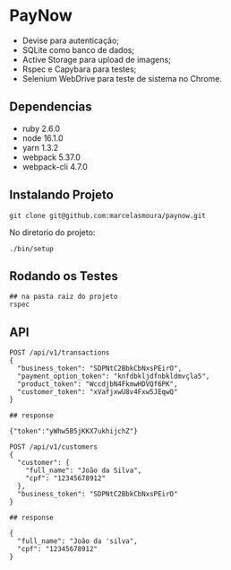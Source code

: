 # PayNow

- Devise para autenticação;
- SQLite como banco de dados;
- Active Storage para upload de imagens;
- Rspec e Capybara para testes;
- Selenium WebDrive para teste de sistema no Chrome.

## Dependencias
   - ruby 2.6.0
   - node 16.1.0
   - yarn 1.3.2
   - webpack 5.37.0
   - webpack-cli 4.7.0

## Instalando Projeto

```
git clone git@github.com:marcelasmoura/paynow.git

```
No diretorio do projeto:

```
./bin/setup

```

## Rodando os Testes

```
## na pasta raiz do projeto
rspec
```

## API

```
POST /api/v1/transactions
{
  "business_token": "SDPNtC2BbkCbNxsPEirO",
  "payment_option_token": "knfdbkljdfnbkldmvçla5",
  "product_token": "WccdjbN4FkmwHDVQf6PK",
  "customer_token": "xVafjxwU8v4Fxw5JEqwQ"
}

## response

{"token":"yWhw5B5jKKX7ukhijchZ"} 

```

```
POST /api/v1/customers
{
  "customer": {
    "full_name": "João da Silva",
    "cpf": "12345678912"
  },
  "business_token": "SDPNtC2BbkCbNxsPEirO"
}

## response

{
  "full_name": "João da 'silva",
  "cpf": "12345678912"
}
```